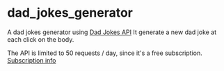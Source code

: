 # dad_jokes_generator

A dad jokes generator using [Dad Jokes API](https://rapidapi.com/KegenGuyll/api/dad-jokes)
It generate a new dad joke at each click on the body.

The API is limited to 50 requests / day, since it's a free subscription.
[Subscription info](https://rapidapi.com/KegenGuyll/api/dad-jokes/pricing)

